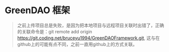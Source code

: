 GreenDAO 框架
========================
> 之前上传项目总是失败，是因为把本地项目与远程项目关联时出错了，正确的关联命令是：git remote add origin https://git.coding.net/bruceyu1994/GreenDAOFramework.git, 这与在github上的可能有点不同，之前一直用github上的方式关联。